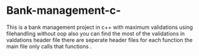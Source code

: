 # Bank-management-c-
This is a bank management project in c++ with maximum validations using filehandling without oop
also you can find the most of the validations in valdations header file there are seperate header files for each
function the main file only calls that functions .

